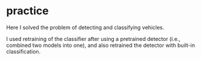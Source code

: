 # practice
Here I solved the problem of detecting and classifying vehicles.

I used retraining of the classifier after using a pretrained detector (i.e., combined two models into one), and also retrained the detector with built-in classification.
